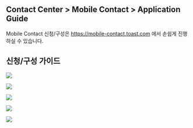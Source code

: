 ## Contact Center > Mobile Contact > Application Guide

Mobile Contact 신청/구성은 https://mobile-contact.toast.com 에서 손쉽게 진행하실 수 있습니다.

## 신청/구성 가이드

![](http://static.toastoven.net/prod_contact_center/MobileContact_guide1.png)

![](http://static.toastoven.net/prod_contact_center/MobileContact_guide2.png)

![](http://static.toastoven.net/prod_contact_center/MobileContact_guide3.png)

![](http://static.toastoven.net/prod_contact_center/MobileContact_guide4.png)

![](http://static.toastoven.net/prod_contact_center/MobileContact_guide5.png)
